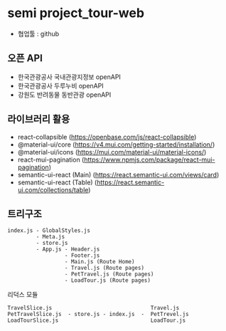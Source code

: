 # semi project_tour-web
- 협업툴 : github


## 오픈 API
- 한국관광공사 국내관광지정보 openAPI
- 한국관광공사 두루누비 openAPI
- 강원도 반려동물 동반관광 openAPI

## 라이브러리 활용
- react-collapsible (https://openbase.com/js/react-collapsible)
- @material-ui/core (https://v4.mui.com/getting-started/installation/)
- @material-ui/icons (https://mui.com/material-ui/material-icons/)
- react-mui-pagination (https://www.npmjs.com/package/react-mui-pagination)
- semantic-ui-react (Main) (https://react.semantic-ui.com/views/card)
- semantic-ui-react (Table) (https://react.semantic-ui.com/collections/table)

## 트리구조
```
index.js - GlobalStyles.js
         - Meta.js
         - store.js
         - App.js - Header.js
                  - Footer.js 
                  - Main.js (Route Home)
                  - Travel.js (Route pages)
                  - PetTravel.js (Route pages)
                  - LoadTour.js (Route pages)
```
리덕스 모듈
```
TravelSlice.js                               Travel.js
PetTravelSlice.js  - store.js - index.js  -  PetTrevel.js
LoadTourSlice.js                             LoadTour.js
```